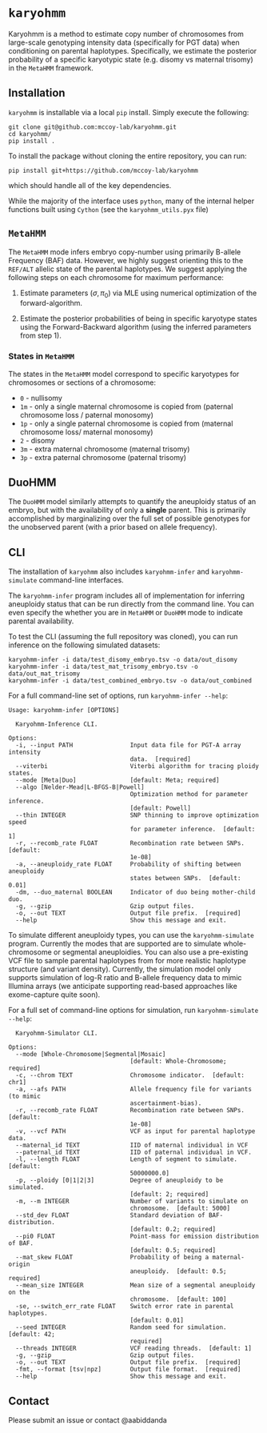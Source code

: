 # `karyohmm`

Karyohmm is a method to estimate copy number of chromosomes from large-scale genotyping intensity data (specifically for PGT data) when conditioning on parental haplotypes. Specifically, we estimate the posterior probability of a specific karyotypic state (e.g. disomy vs maternal trisomy) in the `MetaHMM` framework.

## Installation

`karyohmm` is installable via a local `pip` install. Simply execute the following:

```
git clone git@github.com:mccoy-lab/karyohmm.git
cd karyohmm/
pip install .
```

To install the package without cloning the entire repository, you can run: 

```
pip install git+https://github.com/mccoy-lab/karyohmm
```

which should handle all of the key dependencies.

While the majority of the interface uses `python`, many of the internal helper functions built using `Cython` (see the `karyohmm_utils.pyx` file)

## `MetaHMM`

The `MetaHMM` mode infers embryo copy-number using primarily B-allele Frequency (BAF) data. However, we highly suggest orienting this to the `REF/ALT` allelic state of the parental haplotypes. We suggest applying the following steps on each chromosome for maximum performance:

1. Estimate parameters ($\sigma, \pi_0$) via MLE using numerical optimization of the forward-algorithm.

2. Estimate the posterior probabilities of being in specific karyotype states using the Forward-Backward algorithm (using the inferred parameters from step 1).

### States in `MetaHMM`

The states in the `MetaHMM` model correspond to specific karyotypes for chromosomes or sections of a chromosome:

* `0` - nullisomy
* `1m` - only a single maternal chromosome is copied from (paternal chromosome loss / paternal monosomy)
* `1p` - only a single paternal chromosome is copied from (maternal chromosome loss/ maternal monosomy)
* `2` - disomy
* `3m` - extra maternal chromosome (maternal trisomy)
* `3p` - extra paternal chromosome (paternal trisomy)

## DuoHMM

The `DuoHMM` model similarly attempts to quantify the aneuploidy status of an embryo, but with the availability of only a **single**  parent. This is primarily accomplished by marginalizing over the full set of possible genotypes for the unobserved parent (with a prior based on allele frequency).

## CLI

The installation of `karyohmm` also includes  `karyohmm-infer` and `karyohmm-simulate` command-line interfaces.

The `karyohmm-infer` program includes all of implementation for inferring aneuploidy status that can be run directly from the command line. You can even specify the whether you are in `MetaHMM` or `DuoHMM` mode to indicate parental availability.

To test the CLI (assuming the full repository was cloned), you can run inference on the following simulated datasets:
```
karyohmm-infer -i data/test_disomy_embryo.tsv -o data/out_disomy
karyohmm-infer -i data/test_mat_trisomy_embryo.tsv -o data/out_mat_trisomy
karyohmm-infer -i data/test_combined_embryo.tsv -o data/out_combined
```

For a full command-line set of options, run `karyohmm-infer --help`:

```
Usage: karyohmm-infer [OPTIONS]

  Karyohmm-Inference CLI.

Options:
  -i, --input PATH                Input data file for PGT-A array intensity
                                  data.  [required]
  --viterbi                       Viterbi algorithm for tracing ploidy states.
  --mode [Meta|Duo]               [default: Meta; required]
  --algo [Nelder-Mead|L-BFGS-B|Powell]
                                  Optimization method for parameter inference.
                                  [default: Powell]
  --thin INTEGER                  SNP thinning to improve optimization speed
                                  for parameter inference.  [default: 1]
  -r, --recomb_rate FLOAT         Recombination rate between SNPs.  [default:
                                  1e-08]
  -a, --aneuploidy_rate FLOAT     Probability of shifting between aneuploidy
                                  states between SNPs.  [default: 0.01]
  -dm, --duo_maternal BOOLEAN     Indicator of duo being mother-child duo.
  -g, --gzip                      Gzip output files.
  -o, --out TEXT                  Output file prefix.  [required]
  --help                          Show this message and exit.
```


To simulate different aneuploidy types, you can use the `karyohmm-simulate` program. Currently the modes that are supported are to simulate whole-chromosome or segmental aneuploidies. You can also use a pre-existing VCF file to sample parental haplotypes from for more realistic haplotype structure (and variant density). Currently, the simulation model only supports simulation of log-R ratio and B-allele frequency data to mimic Illumina arrays (we anticipate supporting read-based approaches like exome-capture quite soon).

For a full set of command-line options for simulation, run `karyohmm-simulate --help`:

```
  Karyohmm-Simulator CLI.

Options:
  --mode [Whole-Chromosome|Segmental|Mosaic]
                                  [default: Whole-Chromosome; required]
  -c, --chrom TEXT                Chromosome indicator.  [default: chr1]
  -a, --afs PATH                  Allele frequency file for variants (to mimic
                                  ascertainment-bias).
  -r, --recomb_rate FLOAT         Recombination rate between SNPs.  [default:
                                  1e-08]
  -v, --vcf PATH                  VCF as input for parental haplotype data.
  --maternal_id TEXT              IID of maternal individual in VCF
  --paternal_id TEXT              IID of paternal individual in VCF.
  -l, --length FLOAT              Length of segment to simulate.  [default:
                                  50000000.0]
  -p, --ploidy [0|1|2|3]          Degree of aneuploidy to be simulated.
                                  [default: 2; required]
  -m, --m INTEGER                 Number of variants to simulate on
                                  chromosome.  [default: 5000]
  --std_dev FLOAT                 Standard deviation of BAF-distribution.
                                  [default: 0.2; required]
  --pi0 FLOAT                     Point-mass for emission distribution of BAF.
                                  [default: 0.5; required]
  --mat_skew FLOAT                Probability of being a maternal-origin
                                  aneuploidy.  [default: 0.5; required]
  --mean_size INTEGER             Mean size of a segmental aneuploidy on the
                                  chromosome.  [default: 100]
  -se, --switch_err_rate FLOAT    Switch error rate in parental haplotypes.
                                  [default: 0.01]
  --seed INTEGER                  Random seed for simulation.  [default: 42;
                                  required]
  --threads INTEGER               VCF reading threads.  [default: 1]
  -g, --gzip                      Gzip output files.
  -o, --out TEXT                  Output file prefix.  [required]
  -fmt, --format [tsv|npz]        Output file format.  [required]
  --help                          Show this message and exit.
```

## Contact

Please submit an issue or contact @aabiddanda
